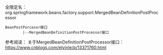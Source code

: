 全限定名：org.springframework.beans.factory.support.MergedBeanDefinitionPostProcessor  
```text
BeanPostPorcesor接口  
        |--MergedBeanDefinitionPostProcessor接口
```






参考阅读：
关于MergedBeanDefinitionPostProcessor接口：https://www.cnblogs.com/elvinle/p/13371760.html